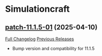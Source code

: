 # Simulationcraft

## [patch-11.1.5-01](https://github.com/simulationcraft/simc-addon/tree/patch-11.1.5-01) (2025-04-10)
[Full Changelog](https://github.com/simulationcraft/simc-addon/compare/patch-11.1.0-06...patch-11.1.5-01) [Previous Releases](https://github.com/simulationcraft/simc-addon/releases)

- Bump version and compatibility for 11.1.5  
